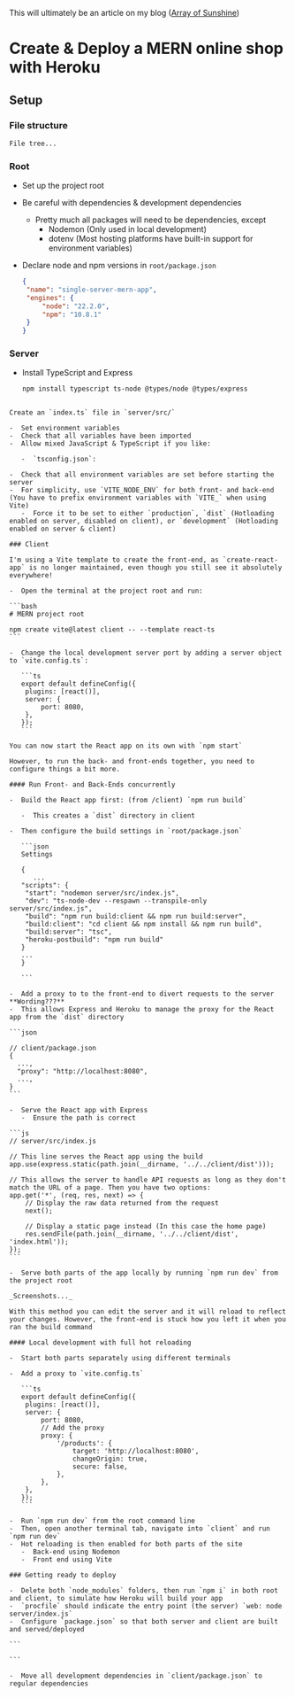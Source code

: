 This will ultimately be an article on my blog ([Array of Sunshine](https://www.arrayofsunshine.co.uk/))

# Create & Deploy a MERN online shop with Heroku

## Setup

### File structure

```txt
File tree...

```

### Root

-  Set up the project root

-  Be careful with dependencies & development dependencies

   -  Pretty much all packages will need to be dependencies, except
      -  Nodemon (Only used in local development)
      -  dotenv (Most hosting platforms have built-in support for environment variables)

-  Declare node and npm versions in `root/package.json`
   ```json
   {
   	"name": "single-server-mern-app",
   	"engines": {
   		"node": "22.2.0",
   		"npm": "10.8.1"
   	}
   }
   ```

### Server

-  Install TypeScript and Express

   ```bash
   npm install typescript ts-node @types/node @types/express
   ```

````

Create an `index.ts` file in `server/src/`

-  Set environment variables
-  Check that all variables have been imported
-  Allow mixed JavaScript & TypeScript if you like:

   -  `tsconfig.json`:

-  Check that all environment variables are set before starting the server
-  For simplicity, use `VITE_NODE_ENV` for both front- and back-end (You have to prefix environment variables with `VITE_` when using Vite)
   -  Force it to be set to either `production`, `dist` (Hotloading enabled on server, disabled on client), or `development` (Hotloading enabled on server & client)

### Client

I'm using a Vite template to create the front-end, as `create-react-app` is no longer maintained, even though you still see it absolutely everywhere!

-  Open the terminal at the project root and run:

```bash
# MERN project root

npm create vite@latest client -- --template react-ts
```

-  Change the local development server port by adding a server object to `vite.config.ts`:

   ```ts
   export default defineConfig({
   	plugins: [react()],
   	server: {
   		port: 8080,
   	},
   });
   ```

You can now start the React app on its own with `npm start`

However, to run the back- and front-ends together, you need to configure things a bit more.

#### Run Front- and Back-Ends concurrently

-  Build the React app first: (from /client) `npm run build`

   -  This creates a `dist` directory in client

-  Then configure the build settings in `root/package.json`

   ```json
   Settings

   {
      ...
   "scripts": {
    "start": "nodemon server/src/index.js",
    "dev": "ts-node-dev --respawn --transpile-only server/src/index.js",
    "build": "npm run build:client && npm run build:server",
    "build:client": "cd client && npm install && npm run build",
    "build:server": "tsc",
    "heroku-postbuild": "npm run build"
   }
   ...
   }

   ```

-  Add a proxy to to the front-end to divert requests to the server **Wording???**
-  This allows Express and Heroku to manage the proxy for the React app from the `dist` directory

```json

// client/package.json
{
  ...,
  "proxy": "http://localhost:8080",
  ...,
}
```

-  Serve the React app with Express
   -  Ensure the path is correct

```js
// server/src/index.js

// This line serves the React app using the build
app.use(express.static(path.join(__dirname, '../../client/dist')));

// This allows the server to handle API requests as long as they don't match the URL of a page. Then you have two options:
app.get('*', (req, res, next) => {
	// Display the raw data returned from the request
	next();

	// Display a static page instead (In this case the home page)
	res.sendFile(path.join(__dirname, '../../client/dist', 'index.html'));
});
```

-  Serve both parts of the app locally by running `npm run dev` from the project root

_Screenshots..._

With this method you can edit the server and it will reload to reflect your changes. However, the front-end is stuck how you left it when you ran the build command

#### Local development with full hot reloading

-  Start both parts separately using different terminals

-  Add a proxy to `vite.config.ts`

   ```ts
   export default defineConfig({
   	plugins: [react()],
   	server: {
   		port: 8080,
   		// Add the proxy
   		proxy: {
   			'/products': {
   				target: 'http://localhost:8080',
   				changeOrigin: true,
   				secure: false,
   			},
   		},
   	},
   });
   ```

-  Run `npm run dev` from the root command line
-  Then, open another terminal tab, navigate into `client` and run `npm run dev`
-  Hot reloading is then enabled for both parts of the site
   -  Back-end using Nodemon
   -  Front end using Vite

### Getting ready to deploy

-  Delete both `node_modules` folders, then run `npm i` in both root and client, to simulate how Heroku will build your app
-  `procfile` should indicate the entry point (the server) `web: node server/index.js`
-  Configure `package.json` so that both server and client are built and served/deployed

```

```

-  Move all development dependencies in `client/package.json` to regular dependencies
````
